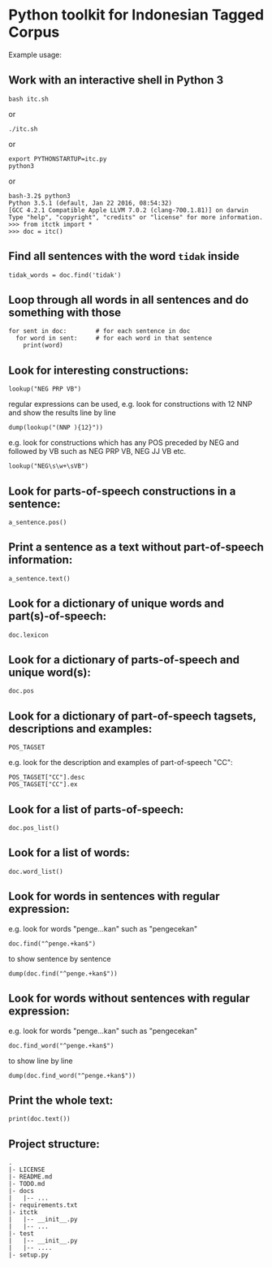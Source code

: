 # Python toolkit for Indonesian Tagged Corpus

Example usage:

Work with an interactive shell in Python 3
-----

```
bash itc.sh
```
or 
```
./itc.sh
```
or 
```
export PYTHONSTARTUP=itc.py
python3
```
or 
  ```
bash-3.2$ python3
Python 3.5.1 (default, Jan 22 2016, 08:54:32) 
[GCC 4.2.1 Compatible Apple LLVM 7.0.2 (clang-700.1.81)] on darwin
Type "help", "copyright", "credits" or "license" for more information.
>>> from itctk import *
>>> doc = itc()
```

Find all sentences with the word `tidak` inside
-----

```
tidak_words = doc.find('tidak')
```

Loop through all words in all sentences and do something with those
---
```
for sent in doc:        # for each sentence in doc
  for word in sent:     # for each word in that sentence
    print(word)
```

Look for interesting constructions:
---
```
lookup("NEG PRP VB")
```
regular expressions can be used,
e.g. look for constructions with 12 NNP
and show the results line by line
```
dump(lookup("(NNP ){12}"))
```
e.g. look for constructions which has any POS
preceded by NEG and followed by VB such as
NEG PRP VB, NEG JJ VB etc.
```
lookup("NEG\s\w+\sVB")
```

Look for parts-of-speech constructions in a sentence:
---
```
a_sentence.pos()
```

Print a sentence as a text without part-of-speech information:
---
```
a_sentence.text()
```

Look for a dictionary of unique words and part(s)-of-speech:
---
```
doc.lexicon
```

Look for a dictionary of parts-of-speech and unique word(s):
---
```
doc.pos
```

Look for a dictionary of part-of-speech tagsets, descriptions and examples:
---
```
POS_TAGSET
```
e.g. look for the description and examples of part-of-speech "CC":
```
POS_TAGSET["CC"].desc
POS_TAGSET["CC"].ex
```

Look for a list of parts-of-speech:
---
```
doc.pos_list()
```

Look for a list of words:
---
```
doc.word_list()
```

Look for words in sentences with regular expression:
---
e.g. look for words "penge...kan" such as "pengecekan"
```
doc.find("^penge.+kan$")
```
to show sentence by sentence
```
dump(doc.find("^penge.+kan$"))
```

Look for words without sentences with regular expression:
---
e.g. look for words "penge...kan" such as "pengecekan"
```
doc.find_word("^penge.+kan$")
```
to show line by line
```
dump(doc.find_word("^penge.+kan$"))
```

Print the whole text:
---
```
print(doc.text())
```

Project structure:
---

```
.
|- LICENSE
|- README.md
|- TODO.md
|- docs
|   |-- ...
|- requirements.txt
|- itctk               
|   |-- __init__.py
|   |-- ...
|- test
|   |-- __init__.py
|   |-- ....
|- setup.py
```
